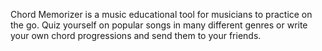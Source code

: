 Chord Memorizer is a music educational tool for musicians to practice on the go. Quiz yourself on popular songs in many different genres or write your own chord progressions and send them to your friends.